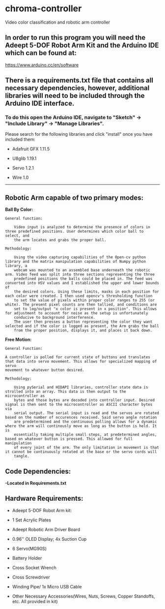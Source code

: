 # chroma-controller
Video color classification and robotic arm controller

## In order to run this program you will need the Adeept 5-DOF Robot Arm Kit and the Arduino IDE which can be found at:
 https://www.arduino.cc/en/software

## There is a requirements.txt file that contains all necessary dependencies, however, additional libraries will need to be included through the Arduino IDE interface.

### To do this open the Arduino IDE, navigate to "Sketch" -> "Include Library" -> "Manage Libraries".


Please search for the following libraries and click "install" once you have included them:

- Adafruit GFX 1.11.5

- U8glib 1.19.1

- Servo 1.2.1

- Wire 1.0


--------------------------------------------------------------------------------------------------------------------------------------------------------------------

## **Robotic Arm  capable of two primary modes:**

**Ball By Color:**
>

    General function:

        Video input is analyzed to determine the presence of colors in three predefined positions. User determines which color ball to select, and 
        the arm locates and grabs the proper ball.

    Methodology:

        Using the video capturing capabilities of the Open-cv python library and the matrix manipulation capabilities of Numpy python library, a
        webcam was mounted to an assembled base underneath the robotic arm. Video feed was split into three sections representing the three 
        predefined positions the balls could be placed in. The feed was converted into HSV values and I established the upper and lower bounds of
        the desired colors. Using these limits, masks in each position for each color were created. I then used opencv's thresholding function
        to set the value of pixels within proper color ranges to 255 (or white). The present pixel counts are then tallied, and conditions are 
        set to log/output "x color is present in x position". This allows for adjustment to account for noise as the setup is unfortunately
        conducive to background interference.
        The user then presses a button representing the color they want selected and if the color is logged as present, the Arm grabs the ball 
        from the proper position, displays it, and places it back down.


**Free Motion:**

    General Function:

    A controller is polled for current state of buttons and translates that data into servo movement. This allows for specialized mapping of servo
    movement to whatever button desired.

    Methodology:

        Using pySerial and HIDAPI libraries, controller state data is strolled into an array. This data is then output to the microcontroller as
        bytes and those bytes are decoded into controller input. Desired signal is then sent to the microcontroller as ASCII character bytes via
        serial output. The serial input is read and the servos are rotated based on the number of occurences received. Said servo angle rotation 
        are predetermined and the continuous polling allows for a dynamic where the arm will continously move as long as the button is held. It is 
        essentially taking multiple small steps, at predetermined angles, based on whatever button is pressed. This allowed for full manipulation
        of every joint of the arm. The only limitation in movement is that it cannot be continuously rotated at the base or the servo cords will
        tangle. 


## Code Dependencies:

**-Located in Requirements.txt**
    
## Hardware Requirements:
- Adeept 5-DOF Robot Arm kit:
    
- 1 Set Acrylic Plates
        
- Adeept Robotic Arm Driver Board
        
- 0.96'' OLED Display; 4x Suction Cup
        
- 6 Servo(MG90S)
        
- Battery Holder
        
- Cross Socket Wrench
        
- Cross Screwdriver
        
- Winding Pipe/ 1x Micro USB Cable

- Other Necessary Accessories(Wires, Nuts, Screws, Copper Standoffs, etc. All provided in kit)
